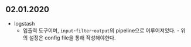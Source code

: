 ## 02.01.2020

- logstash
  - 입출력 도구이며, `input`-`filter`-`output`의 pipeline으로 이루어져있다. - 위의 설정은 config file을 통해 작성해야한다.
